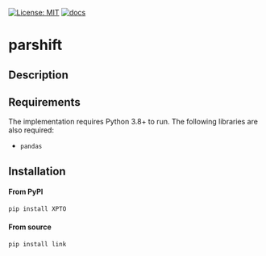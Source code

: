[![License: MIT](https://img.shields.io/badge/License-MIT-green.svg)](https://github.com/bdfsaraiva/py-Participation-Shifts/blob/main/LICENSE)
[![docs](https://img.shields.io/badge/docs-Passing-green.svg)](https://bdfsaraiva.github.io/parshift)

# parshift

## Description

## Requirements
The implementation requires Python 3.8+ to run. The following libraries are also required:
- `pandas`

## Installation
#### From PyPI
```bash
pip install XPTO
```
#### From source
```
pip install link
```

